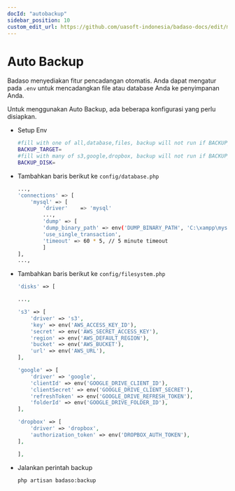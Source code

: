 ```yaml
---
docId: "autobackup"
sidebar_position: 10
custom_edit_url: https://github.com/uasoft-indonesia/badaso-docs/edit/main/i18n/id/docusaurus-plugin-content-docs/current/core-concept/auto-backup.md
---
```


# Auto Backup

Badaso menyediakan fitur pencadangan otomatis. Anda dapat mengatur pada `.env` untuk mencadangkan file atau database Anda ke penyimpanan Anda.

Untuk menggunakan Auto Backup, ada beberapa konfigurasi yang perlu disiapkan.

- Setup Env

  ```bash
  #fill with one of all,database,files, backup will not run if BACKUP_TARGET empty
  BACKUP_TARGET=
  #fill with many of s3,google,dropbox, backup will not run if BACKUP_DISK empty
  BACKUP_DISK=
  ```

- Tambahkan baris berikut ke `config/database.php`

  ```bash
  ...,
  'connections' => [
      'mysql' => [
          'driver'    => 'mysql'
          ...,
          'dump' => [
          'dump_binary_path' => env('DUMP_BINARY_PATH', 'C:\xampp\mysql\bin'),
          'use_single_transaction',
          'timeout' => 60 * 5, // 5 minute timeout
          ]
  ],
  ...,
  ```

- Tambahkan baris berikut ke `config/filesystem.php`

  ```php
  'disks' => [

  ...,

  's3' => [
      'driver' => 's3',
      'key' => env('AWS_ACCESS_KEY_ID'),
      'secret' => env('AWS_SECRET_ACCESS_KEY'),
      'region' => env('AWS_DEFAULT_REGION'),
      'bucket' => env('AWS_BUCKET'),
      'url' => env('AWS_URL'),
  ],

  'google' => [
      'driver' => 'google',
      'clientId' => env('GOOGLE_DRIVE_CLIENT_ID'),
      'clientSecret' => env('GOOGLE_DRIVE_CLIENT_SECRET'),
      'refreshToken' => env('GOOGLE_DRIVE_REFRESH_TOKEN'),
      'folderId' => env('GOOGLE_DRIVE_FOLDER_ID'),
  ],

  'dropbox' => [
      'driver' => 'dropbox',
      'authorization_token' => env('DROPBOX_AUTH_TOKEN'),
  ],

  ],
  ```

- Jalankan perintah backup
  ```bash
  php artisan badaso:backup
  ```

